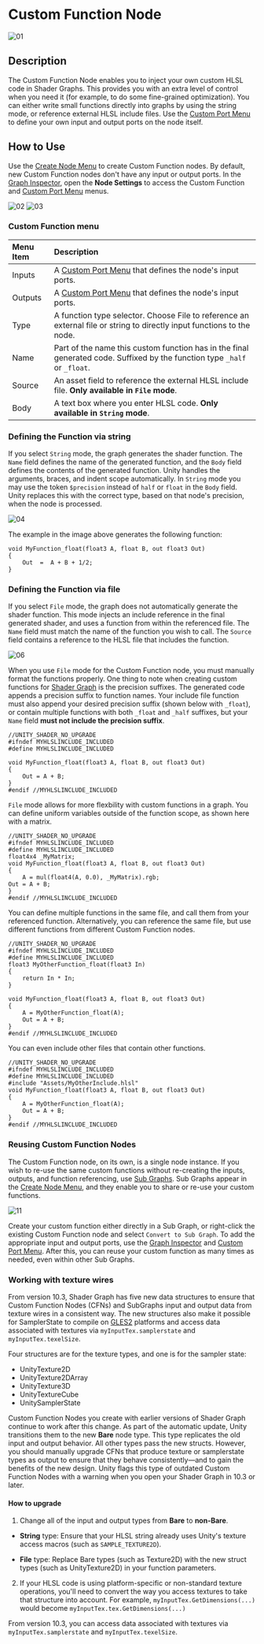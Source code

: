 # Custom Function Node

![01](images/Custom-Function-Node.png)

## Description

The Custom Function Node enables you to inject your own custom HLSL code in Shader Graphs. This provides you with an extra level of control when you need it (for example, to do some fine-grained optimization). You can either write small functions directly into graphs by using the string mode, or reference external HLSL include files. Use the [Custom Port Menu](Custom-Port-Menu.md) to define your own input and output ports on the node itself.

## How to Use

Use the [Create Node Menu](Create-Node-Menu.md) to create Custom Function nodes. By default, new Custom Function nodes don't have any input or output ports.
In the [Graph Inspector](Internal-Inspector.md), open the **Node Settings** to access the Custom Function and [Custom Port Menu](Custom-Port-Menu.md) menus.

![02](images/Custom-Function-Node-File.png) ![03](images/Custom-Function-Node-String.png)

### Custom Function menu

| Menu Item | Description |
|:----------|:------------|
| Inputs | A [Custom Port Menu](Custom-Port-Menu.md) that defines the node's input ports. |
| Outputs | A [Custom Port Menu](Custom-Port-Menu.md) that defines the node's input ports. |
| Type | A function type selector. Choose File to reference an external file or string to directly input functions to the node. |
| Name | Part of the name this custom function has in the final generated code. Suffixed by the function type ` _half ` or ` _float `. |
| Source | An asset field to reference the external HLSL include file. **Only available in `File` mode**. |
| Body | A text box where you enter HLSL code. **Only available in `String` mode**. |

### Defining the Function via string
If you select `String` mode, the graph generates the shader function. The `Name` field defines the name of the generated function, and the `Body` field defines the contents of the generated function. Unity handles the arguments, braces, and indent scope automatically. In `String` mode you may use the token `$precision` instead of `half` or `float` in the `Body` field. Unity replaces this with the correct type, based on that node's precision, when the node is processed.

![04](images/Custom-Function-Node-String-wFunction.png)

The example in the image above generates the following function:

```
void MyFunction_float(float3 A, float B, out float3 Out)
{
    Out  =  A + B + 1/2;
}
```

### Defining the Function via file
If you select `File` mode, the graph does not automatically generate the shader function. This mode injects an include reference in the final generated shader, and uses a function from within the referenced file. The `Name` field must match the name of the function you wish to call. The `Source` field contains a reference to the HLSL file that includes the function.

![06](images/Custom-Function-Node-File-wFunction.png)

When you use `File` mode for the Custom Function node, you must manually format the functions properly. One thing to note when creating custom functions for [Shader Graph](Shader-Graph.md) is the precision suffixes. The generated code appends a precision suffix to function names. Your include file function must also append your desired precision suffix (shown below with `_float`), or contain multiple functions with both `_float` and `_half` suffixes, but your `Name` field **must not include the precision suffix**.

```
//UNITY_SHADER_NO_UPGRADE
#ifndef MYHLSLINCLUDE_INCLUDED
#define MYHLSLINCLUDE_INCLUDED

void MyFunction_float(float3 A, float B, out float3 Out)
{
    Out = A + B;
}
#endif //MYHLSLINCLUDE_INCLUDED
```

`File` mode allows for more flexbility with custom functions in a graph. You can define uniform variables outside of the function scope, as shown here with a matrix.

```
//UNITY_SHADER_NO_UPGRADE
#ifndef MYHLSLINCLUDE_INCLUDED
#define MYHLSLINCLUDE_INCLUDED
float4x4 _MyMatrix;
void MyFunction_float(float3 A, float B, out float3 Out)
{
    A = mul(float4(A, 0.0), _MyMatrix).rgb;
Out = A + B;
}
#endif //MYHLSLINCLUDE_INCLUDED
```

You can define multiple functions in the same file, and call them from your referenced function. Alternatively, you can reference the same file, but use different functions from different Custom Function nodes.

```
//UNITY_SHADER_NO_UPGRADE
#ifndef MYHLSLINCLUDE_INCLUDED
#define MYHLSLINCLUDE_INCLUDED
float3 MyOtherFunction_float(float3 In)
{
    return In * In;
}

void MyFunction_float(float3 A, float B, out float3 Out)
{
    A = MyOtherFunction_float(A);
    Out = A + B;
}
#endif //MYHLSLINCLUDE_INCLUDED
```

You can even include other files that contain other functions.

```
//UNITY_SHADER_NO_UPGRADE
#ifndef MYHLSLINCLUDE_INCLUDED
#define MYHLSLINCLUDE_INCLUDED
#include "Assets/MyOtherInclude.hlsl"
void MyFunction_float(float3 A, float B, out float3 Out)
{
    A = MyOtherFunction_float(A);
    Out = A + B;
}
#endif //MYHLSLINCLUDE_INCLUDED
```

### Reusing Custom Function Nodes
The Custom Function node, on its own, is a single node instance. If you wish to re-use the same custom functions without re-creating the inputs, outputs, and function referencing, use [Sub Graphs](Sub-graph.md). Sub Graphs appear in the [Create Node Menu](Create-Node-Menu.md), and they enable you to share or re-use your custom functions.

![11](images/Custom-Function-Node-Subgraph.png)

Create your custom function either directly in a Sub Graph, or right-click the existing Custom Function node and select `Convert to Sub Graph`. To add the appropriate input and output ports, use the [Graph Inspector](Internal-Inspector.md) and [Custom Port Menu](Custom-Port-Menu.md). After this, you can reuse your custom function as many times as needed, even within other Sub Graphs.

### Working with texture wires
From version 10.3, Shader Graph has five new data structures to ensure that Custom Function Nodes (CFNs) and SubGraphs input and output data from texture wires in a consistent way. The new structures also make it possible for SamplerState to compile on [GLES2](https://en.wikipedia.org/wiki/OpenGL_ES#OpenGL_ES_2.0) platforms and  access data associated with textures via `myInputTex.samplerstate` and `myInputTex.texelSize`.

Four structures are for the texture types, and one is for the sampler state:
* UnityTexture2D
* UnityTexture2DArray
* UnityTexture3D
* UnityTextureCube
* UnitySamplerState

Custom Function Nodes you create with earlier versions of Shader Graph continue to work after this change. As part of the automatic update, Unity transitions them to the new **Bare** node type. This type replicates the old input and output behavior. All other types pass the new structs. However, you should manually upgrade CFNs that produce texture or samplerstate types as output to ensure that they behave consistently—and to gain the benefits of the new design. Unity flags this type of outdated Custom Function Nodes with a warning when you open your Shader Graph in 10.3 or later.

#### How to upgrade

1. Change all of the input and output types from **Bare** to **non-Bare**.<br/>

* **String** type: Ensure that your HLSL string already uses Unity's texture access macros (such as `SAMPLE_TEXTURE2D`).

* **File** type: Replace Bare types (such as Texture2D) with the new struct types (such as UnityTexture2D) in your function parameters.

2. If your HLSL code is using platform-specific or non-standard texture operations, you'll need to convert the way you access textures to take that structure into account. For example, `myInputTex.GetDimensions(...)` would become `myInputTex.tex.GetDimensions(...)`


From version 10.3, you can access data associated with textures via `myInputTex.samplerstate` and `myInputTex.texelSize`.
